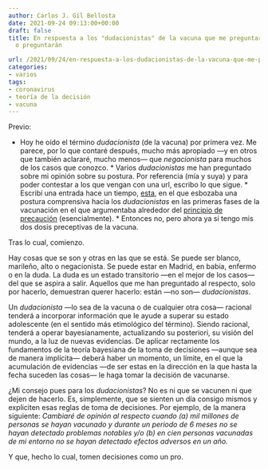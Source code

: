```yaml
---
author: Carlos J. Gil Bellosta
date: 2021-09-24 09:13:00+00:00
draft: false
title: En respuesta a los "dudacionistas" de la vacuna que me preguntaron, preguntan
  o preguntarán

url: /2021/09/24/en-respuesta-a-los-dudacionistas-de-la-vacuna-que-me-preguntaron-preguntan-o-preguntaran/
categories:
- varios
tags:
- coronavirus
- teoría de la decisión
- vacuna
---
```





Previo:





  * Hoy he oído el término _dudacionista_ (de la vacuna) por primera vez. Me parece, por lo que contaré después, mucho más apropiado —y en otros que también aclararé, mucho menos— que _negacionista_ para muchos de los casos que conozco.  * Varios _dudacionistas_ me han preguntado sobre mi opinión sobre su postura. Por referencia (mía y suya) y para poder contestar a los que vengan con una url, escribo lo que sigue.  * Escribí una entrada hace un tiempo, [esta](https://www.datanalytics.com/2020/12/07/en-respuesta-a-los-que-me-preguntan-si-pondre-la-vacuna/), en el que esbozaba una postura comprensiva hacia los _dudacionistas_ en las primeras fases de la vacunación en el que argumentaba alrededor del [principio de precaución](https://es.wikipedia.org/wiki/Principio_de_precauci%C3%B3n) (esencialmente).  * Entonces no, pero ahora ya sí tengo mis dos dosis preceptivas de la vacuna.





Tras lo cual, comienzo.







Hay cosas que se son y otras en las que se está. Se puede ser blanco, marileño, alto o negacionista. Se puede estar en Madrid, en babia, enfermo o en la duda. La duda es un estado transitorio —en el mejor de los casos— del que se aspira a salir. Aquellos que me han preguntado al respecto, solo por hacerlo, demuestran querer hacerlo: están —no son— _dudacionistas_.







Un _dudacionista_ —lo sea de la vacuna o de cualquier otra cosa— racional tenderá a incorporar información que le ayude a superar su estado adolescente (en el sentido más etimológico del término). Siendo racional, tenderá a operar bayesianamente, actualizando su posteriori, su visión del mundo, a la luz de nuevas evidencias. De aplicar rectamente los fundamentos de la teoría bayesiana de la toma de decisiones —aunque sea de manera implícita— deberá haber un momento, un límite, en el que la acumulación de evidencias —de ser estas en la dirección en la que hasta la fecha suceden las cosas— le haga tomar la decisión de vacunarse.







¿Mi consejo pues para los _dudacionistas_? No es ni que se vacunen ni que dejen de hacerlo. Es, simplemente, que se sienten un día consigo mismos y expliciten esas reglas de toma de decisiones. Por ejemplo, de la manera siguiente: _Cambiaré de opinión al respecto cuando (a) mil millones de personas se hayan vacunado y durante un periodo de 6 meses no se hayan detectado problemas notables y/o (b) en cien personas vacunadas de mi entorno no se hayan detectado efectos adversos en un año._







Y que, hecho lo cual, tomen decisiones como un pro.



